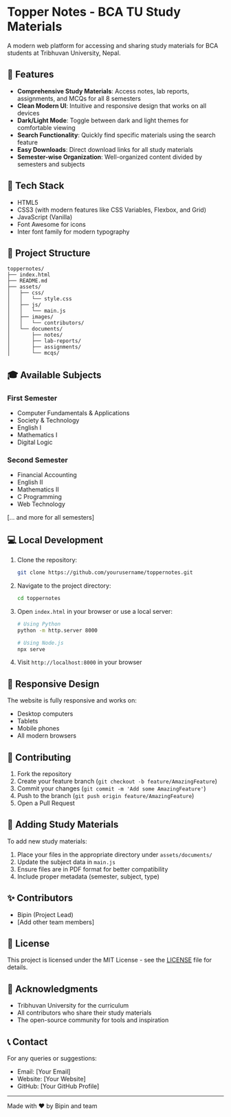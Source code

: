 # Topper Notes - BCA TU Study Materials

A modern web platform for accessing and sharing study materials for BCA students at Tribhuvan University, Nepal.

## 🌟 Features

- **Comprehensive Study Materials**: Access notes, lab reports, assignments, and MCQs for all 8 semesters
- **Clean Modern UI**: Intuitive and responsive design that works on all devices
- **Dark/Light Mode**: Toggle between dark and light themes for comfortable viewing
- **Search Functionality**: Quickly find specific materials using the search feature
- **Easy Downloads**: Direct download links for all study materials
- **Semester-wise Organization**: Well-organized content divided by semesters and subjects

## 🚀 Tech Stack

- HTML5
- CSS3 (with modern features like CSS Variables, Flexbox, and Grid)
- JavaScript (Vanilla)
- Font Awesome for icons
- Inter font family for modern typography

## 📁 Project Structure

```
toppernotes/
├── index.html
├── README.md
├── assets/
│   ├── css/
│   │   └── style.css
│   ├── js/
│   │   └── main.js
│   ├── images/
│   │   └── contributors/
│   └── documents/
│       ├── notes/
│       ├── lab-reports/
│       ├── assignments/
│       └── mcqs/
```

## 🎓 Available Subjects

### First Semester
- Computer Fundamentals & Applications
- Society & Technology
- English I
- Mathematics I
- Digital Logic

### Second Semester
- Financial Accounting
- English II
- Mathematics II
- C Programming
- Web Technology

[... and more for all semesters]

## 💻 Local Development

1. Clone the repository:
   ```bash
   git clone https://github.com/yourusername/toppernotes.git
   ```

2. Navigate to the project directory:
   ```bash
   cd toppernotes
   ```

3. Open `index.html` in your browser or use a local server:
   ```bash
   # Using Python
   python -m http.server 8000
   
   # Using Node.js
   npx serve
   ```

4. Visit `http://localhost:8000` in your browser

## 📱 Responsive Design

The website is fully responsive and works on:
- Desktop computers
- Tablets
- Mobile phones
- All modern browsers

## 🤝 Contributing

1. Fork the repository
2. Create your feature branch (`git checkout -b feature/AmazingFeature`)
3. Commit your changes (`git commit -m 'Add some AmazingFeature'`)
4. Push to the branch (`git push origin feature/AmazingFeature`)
5. Open a Pull Request

## 📝 Adding Study Materials

To add new study materials:

1. Place your files in the appropriate directory under `assets/documents/`
2. Update the subject data in `main.js`
3. Ensure files are in PDF format for better compatibility
4. Include proper metadata (semester, subject, type)

## ✨ Contributors

- Bipin (Project Lead)
- [Add other team members]

## 📄 License

This project is licensed under the MIT License - see the [LICENSE](LICENSE) file for details.

## 🙏 Acknowledgments

- Tribhuvan University for the curriculum
- All contributors who share their study materials
- The open-source community for tools and inspiration

## 📞 Contact

For any queries or suggestions:
- Email: [Your Email]
- Website: [Your Website]
- GitHub: [Your GitHub Profile]

---
Made with ❤️ by Bipin and team 